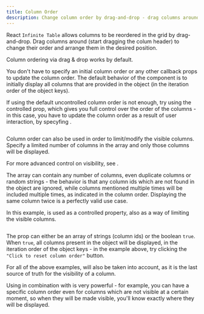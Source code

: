 ```yaml
---
title: Column Order
description: Change column order by drag-and-drop - drag columns around and reorder them live
---
```


React `Infinite Table` allows columns to be reordered in the grid by drag-and-drop. Drag columns around (start dragging the colum header) to change their order and arrange them in the desired position.

<Note>

Column ordering via drag & drop works by default.

</Note>

You don't have to specify an initial column order or any other callback props to update the column order. The default behavior of the component is to initially display all columns that are provided in the <PropLink name="columns" /> object (in the iteration order of the object keys).

If using the <PropLink name="defaultColumnOrder" code={false}>default uncontrolled column order</PropLink> is not enough, try using the controlled <PropLink name="columnOrder" /> prop, which gives you full control over the order of the columns - in this case, you have to update the column order as a result of user interaction, by specyfing <PropLink name="onColumnOrderChange" />.

<Sandpack title="Column reordering via drag & drop with controlled `columnOrder`">

```tsx file=../../reference/columnOrder-example.page.tsx

```

</Sandpack>

<Note>

Column order can also be used in order to limit/modify the visible columns. Specify a limited number of columns in the <PropLink name="columnOrder" /> array and only those columns will be displayed.

For more advanced control on visibility, see <PropLink name="columnVisibility" />.

</Note>

The <PropLink name="columnOrder" /> array can contain any number of columns, even duplicate columns or random strings - the behavior is that any column ids which are not found in the <PropLink name="columns" /> object are ignored, while columns mentioned multiple times will be included multiple times, as indicated in the column order. Displaying the same column twice is a perfectly valid use case.

<Sandpack title="Advanced column order example">

<Description>
In this example, <PropLink name="columnOrder" /> is used as a controlled property, also as a way of limiting the visible columns.
</Description>

```tsx file=../../reference/columnOrder-advanced-example.page.tsx

```

</Sandpack>

<Note>

The <PropLink name="columnOrder" /> prop can either be an array of strings (column ids) or the boolean `true`. When `true`, all columns present in the <PropLink name="columns" /> object will be displayed, in the iteration order of the object keys - in the example above, try clicking the `"Click to reset column order"` button.

</Note>

For all of the above examples, <PropLink name="columnVisibility" /> will also be taken into account, as it is the last source of truth for the visibility of a column.

Using <PropLink name="columnOrder" /> in combination with <PropLink name="columnVisibility" /> is very powerful - for example, you can have a specific column order even for columns which are not visible at a certain moment, so when they will be made visible, you'll know exactly where they will be displayed.
